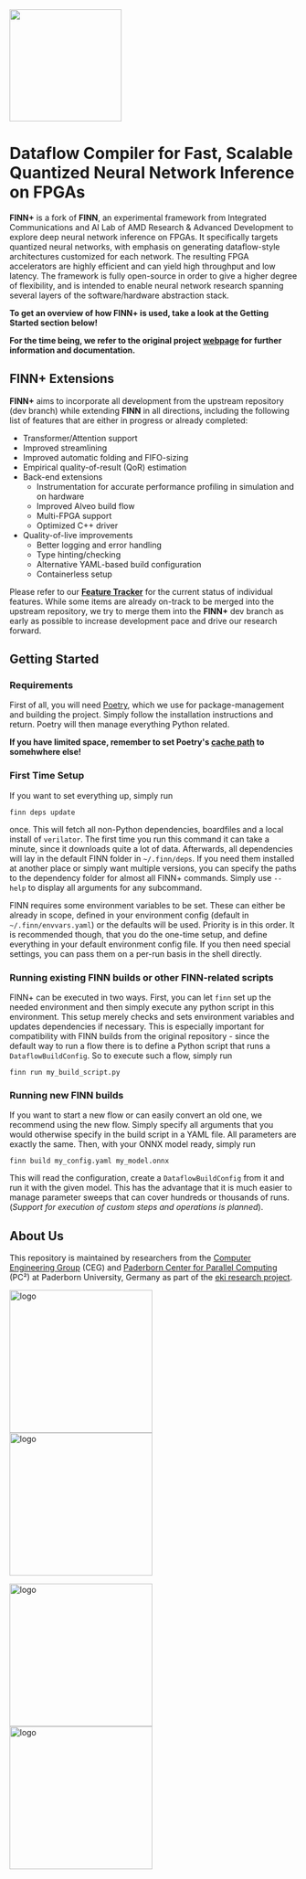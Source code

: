 <img src=https://cs.uni-paderborn.de/fileadmin-eim/informatik/fg/ce/MiscImages/finn-plus_logo.png width=196/>

# Dataflow Compiler for Fast, Scalable Quantized Neural Network Inference on FPGAs

**FINN+** is a fork of **FINN**, an experimental framework from Integrated Communications and AI Lab of AMD Research & Advanced Development to explore deep neural network inference on FPGAs.
It specifically targets quantized neural networks, with emphasis on generating dataflow-style architectures customized for each network.
The resulting FPGA accelerators are highly efficient and can yield high throughput and low latency.
The framework is fully open-source in order to give a higher degree of flexibility, and is intended to enable neural network research spanning several layers of the software/hardware abstraction stack.

**To get an overview of how FINN+ is used, take a look at the Getting Started section below!**

**For the time being, we refer to the original project [webpage](https://xilinx.github.io/finn/) for further information and documentation.**

## FINN+ Extensions
**FINN+** aims to incorporate all development from the upstream repository (dev branch) while extending **FINN** in all directions, including the following list of features that are either in progress or already completed:
- Transformer/Attention support
- Improved streamlining
- Improved automatic folding and FIFO-sizing
- Empirical quality-of-result (QoR) estimation
- Back-end extensions
    - Instrumentation for accurate performance profiling in simulation and on hardware
    - Improved Alveo build flow
    - Multi-FPGA support
    - Optimized C++ driver
- Quality-of-live improvements
    - Better logging and error handling
    - Type hinting/checking
    - Alternative YAML-based build configuration
    - Containerless setup

Please refer to our [**Feature Tracker**](https://github.com/orgs/eki-project/projects/1) for the current status of individual features.
While some items are already on-track to be merged into the upstream repository, we try to merge them into the **FINN+** dev branch as early as possible to increase development pace and drive our research forward.

## Getting Started
### Requirements
First of all, you will need [Poetry](https://python-poetry.org/), which we use for package-management and building the project. Simply follow the installation instructions and return.
Poetry will then manage everything Python related.

**If you have limited space, remember to set Poetry's [cache path](https://python-poetry.org/docs/configuration/#virtualenvspath) to somehwhere else!**

### First Time Setup
If you want to set everything up, simply run
```
finn deps update
```
once. This will fetch all non-Python dependencies, boardfiles and a local install of `verilator`. The first time you run this command it can take a minute, since it downloads quite a lot of data.
Afterwards, all dependencies will lay in the default FINN folder in `~/.finn/deps`. If you need them installed at another place or simply want multiple versions, you can specify the paths to the dependency folder for
almost all FINN+ commands. Simply use `--help` to display all arguments for any subcommand.

FINN requires some environment variables to be set. These can either be already in scope, defined in your environment config (default in `~/.finn/envvars.yaml`) or the defaults will be used. Priority is in this order. It is recommended though, that you do the one-time setup, and define everything
in your default environment config file. If you then need special settings, you can pass them on a per-run basis in the shell directly.

### Running existing FINN builds or other FINN-related scripts
FINN+ can be executed in two ways. First, you can let `finn` set up the needed environment and then simply execute any python script in this environment. This setup merely checks and sets environment variables and updates dependencies if necessary.
This is especially important for compatibility with FINN builds from the original repository - since the default way to run a flow there is to define a Python script that runs a `DataflowBuildConfig`. So to execute such a flow, simply run
```
finn run my_build_script.py
```

### Running new FINN builds
If you want to start a new flow or can easily convert an old one, we recommend using the new flow. Simply specify all arguments that you would otherwise specify in the build script in a YAML file. All parameters are exactly the same. Then, with your ONNX model ready, simply run
```
finn build my_config.yaml my_model.onnx
```
This will read the configuration, create a `DataflowBuildConfig` from it and run it with the given model. This has the advantage that it is much easier to manage parameter sweeps that can cover hundreds or thousands of runs. (_Support for execution of custom steps and operations is planned_).

## About Us
This repository is maintained by researchers from the [Computer Engineering Group](https://en.cs.uni-paderborn.de/ceg) (CEG) and [Paderborn Center for Parallel Computing](https://pc2.uni-paderborn.de/) (PC²) at Paderborn University, Germany as part of the [eki research project](https://www.eki-project.tech/).

<p align="left">
<a href="https://en.cs.uni-paderborn.de/ceg"><img align="top" src="https://cs.uni-paderborn.de/fileadmin-eim/informatik/fg/ce/MiscImages/UPB_Logo_ENG_coloured_RGB.jpg" alt="logo" style="margin-right: 20px" width="250"/></a>
<a href="https://pc2.uni-paderborn.de/"><img align="top" src="https://cs.uni-paderborn.de/fileadmin-eim/informatik/fg/ce/MiscImages/PC2_logo.png" alt="logo" style="margin-right: 20px" width="250"/></a>
</p>

<p align="left">
<a href="https://www.eki-project.tech/"><img align="top" src="https://cs.uni-paderborn.de/fileadmin-eim/informatik/fg/ce/MiscImages/eki-RGB-EN-s.png" alt="logo" style="margin-right: 20px" width="250"/></a>
<a href="https://www.bmuv.de/"><img align="top" src="https://cs.uni-paderborn.de/fileadmin-eim/informatik/fg/ce/MiscImages/BMUV_Fz_2021_Office_Farbe_en.png" alt="logo" style="margin-right: 20px" width="250"/></a>
</p>
